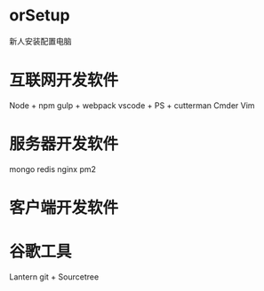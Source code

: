 # orSetup
新人安装配置电脑


# 互联网开发软件
Node + npm
gulp + webpack
vscode + 
PS + cutterman
Cmder
Vim




# 服务器开发软件
mongo
redis
nginx
pm2


# 客户端开发软件



# 谷歌工具
Lantern
git + Sourcetree



